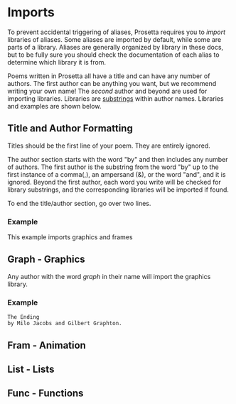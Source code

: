 # Imports

To prevent accidental triggering of aliases, Prosetta requires you to _import_ libraries of aliases. Some aliases are imported by default, while some are parts of a library. Aliases are generally organized by library in these docs, but to be fully sure you should check the documentation of each alias to determine which library it is from.

Poems written in Prosetta all have a title and can have any number of authors. The first author can be anything you want, but we recommend writing your own name! The _second_ author and beyond are used for importing libraries. Libraries are [substrings](Glossary.md#substring-matching) within author names. Libraries and examples are shown below.

## Title and Author Formatting
Titles should be the first line of your poem. They are entirely ignored.

The author section starts with the word "by" and then includes any number of authors. The first author is the substring from the word "by" up to the first instance of a comma(,), an ampersand (&), or the word "and", and it is ignored. Beyond the first author, each word you write will be checked for library substrings, and the corresponding libraries will be imported if found.

To end the title/author section, go over two lines.

### Example
This example imports graphics and frames
<editor :code='`
My Poem
by Milo Jacobs, John Graphton, and Alice Framingham.
\t
was frame ide fra 5!
whi mor frame 20!
was frame sub frame 20...
tur ide tim frame frame. 2!
rec tim frame frame!
`' 
:code-wordier=null
output-method='canvas'></editor>

## Graph - Graphics
Any author with the word _graph_ in their name will import the graphics library.

### Example
```
The Ending
by Milo Jacobs and Gilbert Graphton.
```


## Fram - Animation

## List - Lists

## Func - Functions